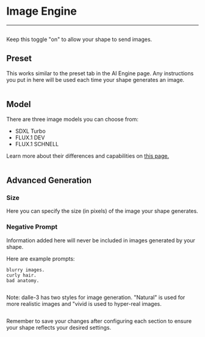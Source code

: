 # Image Engine

***

<figure><img src="../../.gitbook/assets/Screenshot 2024-05-30 at 12.33.09 PM.png" alt=""><figcaption></figcaption></figure>

Keep this toggle "on" to allow your shape to send images.

## Preset

This works similar to the preset tab in the AI Engine page. Any instructions you put in here will be used each time your shape generates an image.&#x20;

<figure><img src="../../.gitbook/assets/Screenshot 2024-05-30 at 12.35.33 PM.png" alt=""><figcaption></figcaption></figure>

## Model

There are three image models you can choose from:&#x20;

* SDXL Turbo
* FLUX.1 DEV
* FLUX.1 SCHNELL

Learn more about their differences and capabilities on [this page.](broken-reference)

<figure><img src="../../.gitbook/assets/clipboard_image (4).png" alt=""><figcaption></figcaption></figure>

## Advanced Generation

### Size&#x20;

Here you can specify the size (in pixels) of the image your shape generates.&#x20;

### Negative Prompt

Information added here will never be included in images generated by your shape.&#x20;

Here are example prompts:&#x20;

```
blurry images.
curly hair.
bad anatomy.
```

<figure><img src="../../.gitbook/assets/Screenshot 2024-05-30 at 12.44.24 PM.png" alt=""><figcaption></figcaption></figure>

Note: dalle-3 has two styles for image generation. "Natural" is used for more realistic images and "vivid is used to hyper-real images.

<figure><img src="../../.gitbook/assets/image (75).png" alt=""><figcaption></figcaption></figure>

Remember to save your changes after configuring each section to ensure your shape reflects your desired settings.&#x20;
